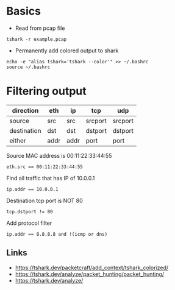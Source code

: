 # Basics
- Read from pcap file
```
tshark -r example.pcap
```

- Permanently add colored output to shark
```
echo -e "alias tshark='tshark --color'" >> ~/.bashrc
source ~/.bashrc
```

# Filtering output 

| direction | eth | ip | tcp | udp |
|---|---|---|---|---|
| source | src | src | srcport | srcport |
| destination | dst | dst | dstport | dstport |
| either | addr | addr | port | port |

Source MAC address is 00:11:22:33:44:55
```
eth.src == 00:11:22:33:44:55
```

Find all traffic that has IP of 10.0.0.1
```
ip.addr == 10.0.0.1
```

Destination tcp port is NOT 80
```
tcp.dstport != 80
```

Add protocol filter
```
ip.addr == 8.8.8.8 and !(icmp or dns)
```


## Links
- https://tshark.dev/packetcraft/add_context/tshark_colorized/
- https://tshark.dev/analyze/packet_hunting/packet_hunting/ 
- https://tshark.dev/analyze/ 